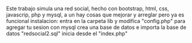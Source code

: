 Este trabajo simula una red social, hecho con bootstrap, html, css, javascrip, php y mysql, a un hay cosas que mejorar y arreglar pero ya es funcional
instalacion:
entra en la carpeta lib y modifica "config.php" para agregar tu sesion con mysql
crea una base de datos e importa la base de datos "redsocial2.sql"
inicia desde el "index.php"
